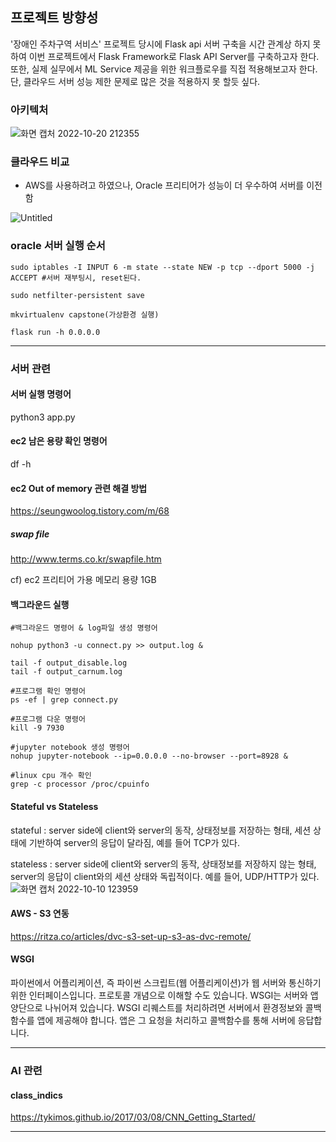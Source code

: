 ## 프로젝트 방향성
'장애인 주차구역 서비스' 프로젝트 당시에 Flask api 서버 구축을 시간 관계상 하지 못하여 이번 프로젝트에서 Flask Framework로 Flask API Server를 구축하고자 한다. 또한, 실제 실무에서 ML Service 제공을 위한 워크플로우를 직접 적용해보고자 한다. 단, 클라우드 서버 성능 제한 문제로 많은 것을 적용하지 못 할듯 싶다.

### 아키텍처
![화면 캡처 2022-10-20 212355](https://user-images.githubusercontent.com/57468223/196947675-610eff71-a59e-4ede-95de-d0dbfc20ebb7.png)

### 클라우드 비교

- AWS를 사용하려고 하였으나, Oracle 프리티어가 성능이 더 우수하여 서버를 이전함

![Untitled](https://user-images.githubusercontent.com/57468223/196968817-2ae6e683-8a5f-4c5d-a9e9-cb6b7d1eaf23.png)



### oracle 서버 실행 순서 

```linux
sudo iptables -I INPUT 6 -m state --state NEW -p tcp --dport 5000 -j ACCEPT #서버 재부팅시, reset된다.

sudo netfilter-persistent save

mkvirtualenv capstone(가상환경 실행) 

flask run -h 0.0.0.0
```

---
### 서버 관련


#### 서버 실행 명령어
python3 app.py

#### ec2 남은 용량 확인 명령어
df -h

#### ec2 Out of memory 관련 해결 방법
https://seungwoolog.tistory.com/m/68

##### swap file
http://www.terms.co.kr/swapfile.htm

cf) ec2 프리티어 가용 메모리 용량 1GB

#### 백그라운드 실행

```
#백그라운드 명령어 & log파일 생성 명령어

nohup python3 -u connect.py >> output.log & 

tail -f output_disable.log
tail -f output_carnum.log

#프로그램 확인 명령어
ps -ef | grep connect.py

#프로그램 다운 명령어
kill -9 7930

#jupyter notebook 생성 명령어
nohup jupyter-notebook --ip=0.0.0.0 --no-browser --port=8928 &

#linux cpu 개수 확인
grep -c processor /proc/cpuinfo

```

#### Stateful vs Stateless

stateful : server side에 client와 server의 동작, 상태정보를 저장하는 형태, 세션 상태에 기반하여 server의 응답이 달라짐, 예를 들어 TCP가 있다.

stateless : server side에 client와 server의 동작, 상태정보를 저장하지 않는 형태, server의 응답이 client와의 세션 상태와 독립적이다. 예를 들어, UDP/HTTP가 있다.
![화면 캡처 2022-10-10 123959](https://user-images.githubusercontent.com/57468223/194796265-d2adb4ef-ef8c-4355-86a4-bf82457c1462.png)

#### AWS - S3 연동

https://ritza.co/articles/dvc-s3-set-up-s3-as-dvc-remote/

#### WSGI

파이썬에서 어플리케이션, 즉 파이썬 스크립트(웹 어플리케이션)가 웹 서버와 통신하기 위한 인터페이스입니다. 프로토콜 개념으로 이해할 수도 있습니다. WSGI는 서버와 앱 양단으로 나뉘어져 있습니다. WSGI 리퀘스트를 처리하려면 서버에서 환경정보와 콜백함수를 앱에 제공해야 합니다. 앱은 그 요청을 처리하고 콜백함수를 통해 서버에 응답합니다.

---
### AI 관련

#### class_indics
https://tykimos.github.io/2017/03/08/CNN_Getting_Started/

---
